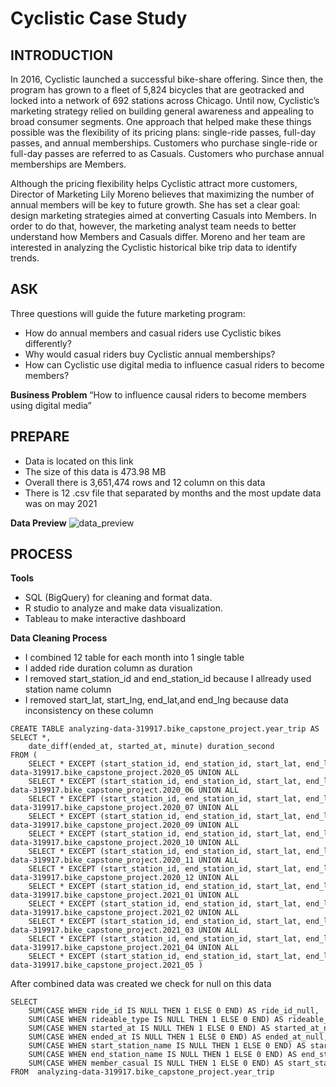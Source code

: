 # Cyclistic Case Study
## INTRODUCTION
In 2016, Cyclistic launched a successful bike-share offering. Since then, the program has grown to a fleet of 5,824 bicycles that are geotracked and locked into a network of 692 stations across Chicago. Until now, Cyclistic’s marketing strategy relied on building general awareness and appealing to broad consumer segments. One approach that helped make these things possible was the flexibility of its pricing plans: single-ride passes, full-day passes, and annual memberships. Customers who purchase single-ride or full-day passes are referred to as Casuals. Customers who purchase annual memberships are Members.

Although the pricing flexibility helps Cyclistic attract more customers, Director of Marketing Lily Moreno believes that maximizing the number of annual members will be key to future growth. She has set a clear goal: design marketing strategies aimed at converting Casuals into Members. In order to do that, however, the marketing analyst team needs to better understand how Members and Casuals differ. Moreno and her team are interested in analyzing the Cyclistic historical bike trip data to identify trends.

## ASK
Three questions will guide the future marketing program: 
- How do annual members and casual riders use Cyclistic bikes differently?
- Why would casual riders buy Cyclistic annual memberships? 
- How can Cyclistic use digital media to influence casual riders to become members?

**Business Problem**
“How to influence causal riders to become members using digital media”

## PREPARE
- Data is located on this link
- The size of this data is 473.98 MB
- Overall there is 3,651,474 rows and 12 column on this data
- There is 12 .csv file that separated by months and the most update data was on may 2021

**Data Preview**
![data_preview](https://user-images.githubusercontent.com/90141628/132163032-99b5383d-ea7b-4b22-b565-92de1623280b.PNG)

## PROCESS
**Tools**
- SQL (BigQuery) for cleaning and format data.
- R studio to analyze and make data visualization.
- Tableau to make interactive dashboard

**Data Cleaning Process**
- I combined 12 table for each month into 1  single table
- I added ride duration column as duration 
- I removed start_station_id and end_station_id because I allready used station name column
- I removed start_lat, start_lng, end_lat,and end_lng because data inconsistency on these column

```
CREATE TABLE analyzing-data-319917.bike_capstone_project.year_trip AS
SELECT *,
    date_diff(ended_at, started_at, minute) duration_second
FROM (
    SELECT * EXCEPT (start_station_id, end_station_id, start_lat, end_lat, start_lng, end_lng) FROM analyzing-data-319917.bike_capstone_project.2020_05 UNION ALL 
    SELECT * EXCEPT (start_station_id, end_station_id, start_lat, end_lat, start_lng, end_lng) FROM analyzing-data-319917.bike_capstone_project.2020_06 UNION ALL
    SELECT * EXCEPT (start_station_id, end_station_id, start_lat, end_lat, start_lng, end_lng) FROM analyzing-data-319917.bike_capstone_project.2020_07 UNION ALL
    SELECT * EXCEPT (start_station_id, end_station_id, start_lat, end_lat, start_lng, end_lng) FROM analyzing-data-319917.bike_capstone_project.2020_09 UNION ALL
    SELECT * EXCEPT (start_station_id, end_station_id, start_lat, end_lat, start_lng, end_lng) FROM analyzing-data-319917.bike_capstone_project.2020_10 UNION ALL
    SELECT * EXCEPT (start_station_id, end_station_id, start_lat, end_lat, start_lng, end_lng) FROM analyzing-data-319917.bike_capstone_project.2020_11 UNION ALL
    SELECT * EXCEPT (start_station_id, end_station_id, start_lat, end_lat, start_lng, end_lng) FROM analyzing-data-319917.bike_capstone_project.2020_12 UNION ALL
    SELECT * EXCEPT (start_station_id, end_station_id, start_lat, end_lat, start_lng, end_lng) FROM analyzing-data-319917.bike_capstone_project.2021_01 UNION ALL
    SELECT * EXCEPT (start_station_id, end_station_id, start_lat, end_lat, start_lng, end_lng) FROM analyzing-data-319917.bike_capstone_project.2021_02 UNION ALL
    SELECT * EXCEPT (start_station_id, end_station_id, start_lat, end_lat, start_lng, end_lng) FROM analyzing-data-319917.bike_capstone_project.2021_03 UNION ALL
    SELECT * EXCEPT (start_station_id, end_station_id, start_lat, end_lat, start_lng, end_lng) FROM analyzing-data-319917.bike_capstone_project.2021_04 UNION ALL
    SELECT * EXCEPT (start_station_id, end_station_id, start_lat, end_lat, start_lng, end_lng) FROM analyzing-data-319917.bike_capstone_project.2021_05 )
```
After combined data was created we check for null on this data

```
SELECT
    SUM(CASE WHEN ride_id IS NULL THEN 1 ELSE 0 END) AS ride_id_null,
    SUM(CASE WHEN rideable_type IS NULL THEN 1 ELSE 0 END) AS rideable_type_null,
    SUM(CASE WHEN started_at IS NULL THEN 1 ELSE 0 END) AS started_at_null,
    SUM(CASE WHEN ended_at IS NULL THEN 1 ELSE 0 END) AS ended_at_null,
    SUM(CASE WHEN start_station_name IS NULL THEN 1 ELSE 0 END) AS start_station_null,
    SUM(CASE WHEN end_station_name IS NULL THEN 1 ELSE 0 END) AS end_station_null,
    SUM(CASE WHEN member_casual IS NULL THEN 1 ELSE 0 END) AS start_station_null
FROM  analyzing-data-319917.bike_capstone_project.year_trip
```
